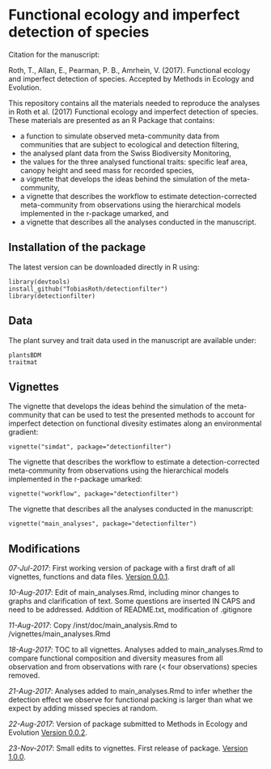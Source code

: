 # Functional ecology and imperfect detection of species

Citation for the manuscript:

Roth, T., Allan, E., Pearman, P. B., Amrhein, V. (2017). Functional ecology and imperfect detection of species. Accepted by Methods in Ecology and Evolution.

This repository contains all the materials needed to reproduce the analyses in Roth et al. (2017) Functional ecology and imperfect detection of species. These materials are presented as an R Package that contains:

- a function to simulate observed meta-community data from communities that are subject to ecological and detection filtering, 
- the analysed plant data from the Swiss Biodiversity Monitoring, 
- the values for the three analysed functional traits: specific leaf area, canopy height and seed mass for recorded species, 
- a vignette that develops the ideas behind the simulation of the meta-community, 
- a vignette that describes the workflow to estimate detection-corrected meta-community from observations using the hierarchical models implemented in the r-package umarked, and
- a vignette that describes all the analyses conducted in the manuscript.

## Installation of the package

The latest version can be downloaded directly in R using:

````
library(devtools)
install_github("TobiasRoth/detectionfilter")
library(detectionfilter)
````

## Data

The plant survey and trait data used in the manuscript are available under:

````
plantsBDM 
traitmat
````

## Vignettes

The vignette that develops the ideas behind the simulation of the meta-community that can be used to test the presented methods to account for imperfect detection on functional divesity estimates along an environmental gradient:

````
vignette("simdat", package="detectionfilter")
````

The vignette that describes the workflow to estimate a detection-corrected meta-community from observations using the hierarchical models implemented in the r-package umarked:

````
vignette("workflow", package="detectionfilter")
````

The vignette that describes all the analyses conducted in the manuscript:

````
vignette("main_analyses", package="detectionfilter")
````

## Modifications
*07-Jul-2017*: First working version of package with a first draft of all vignettes, functions and data files. [Version 0.0.1](https://github.com/TobiasRoth/detectionfilter/releases/tag/0.0.1).

*10-Aug-2017*: Edit of main_analyses.Rmd, including minor changes to graphs and clarification of text.  Some questions are inserted IN CAPS and need to be addressed. Addition of README.txt, modification of .gitignore

*11-Aug-2017*: Copy /inst/doc/main_analysis.Rmd to /vignettes/main_analyses.Rmd

*18-Aug-2017*: TOC to all vignettes. Analyses added to main_analyses.Rmd to compare functional composition and diversity measures from all observation and from observations with rare (< four observations) species removed. 

*21-Aug-2017*: Analyses added to main_analyses.Rmd to infer whether the detection effect we observe for functional packing is larger than what we expect by adding missed species at random. 

*22-Aug-2017*: Version of package submitted to Methods in Ecology and Evolution [Version 0.0.2](https://github.com/TobiasRoth/detectionfilter/releases/tag/0.0.2).

*23-Nov-2017*: Small edits to vignettes. First release of package. [Version 1.0.0](https://github.com/TobiasRoth/detectionfilter/releases/tag/v1.0).
